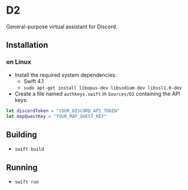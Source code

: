 # D2
General-purpose virtual assistant for Discord.

## Installation

### on Linux
* Install the required system dependencies:
	* Swift 4.1
    * `sudo apt-get install libopus-dev libsodium-dev libssl1.0-dev`
* Create a file named `authkeys.swift` in `Sources/D2` containing the API keys:

```swift
let discordToken = "YOUR_DISCORD_API_TOKEN"
let mapQuestKey = "YOUR_MAP_QUEST_KEY"
```

## Building
* `swift build`

## Running
* `swift run`
